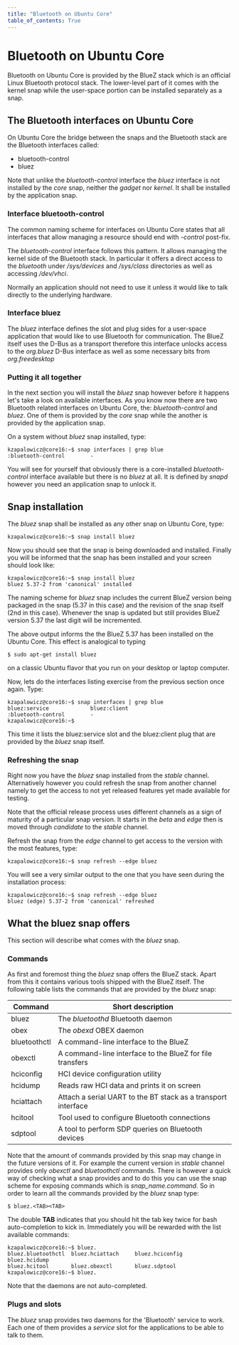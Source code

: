 ```yaml
---
title: "Bluetooth on Ubuntu Core"
table_of_contents: True
---
```


# Bluetooth on Ubuntu Core

Bluetooth on Ubuntu Core is provided by the BlueZ stack which is an official
Linux Bluetooth protocol stack. The lower-level part of it comes with the kernel
snap while the user-space portion can be installed separately as a snap.

## The Bluetooth interfaces on Ubuntu Core

On Ubuntu Core the bridge between the snaps and the Bluetooth stack are the
Bluetooth interfaces called:

 - bluetooth-control
 - bluez

Note that unlike the *bluetooth-control* interface the *bluez* interface is not
installed by the *core* snap, neither the *gadget* nor *kernel*. It shall be
installed by the application snap.

### Interface bluetooth-control

The common naming scheme for interfaces on Ubuntu Core states that all
interfaces that allow managing a resource should end with *-control* post-fix.

The *bluetooth-control* interface follows this pattern. It allows managing the
kernel side of the Bluetooth stack. In particular it offers a direct access to
the *bluetooth* under */sys/devices* and */sys/class* directories as well as
accessing */dev/vhci*.

Normally an application should not need to use it unless it would like to talk
directly to the underlying hardware.

### Interface bluez

The *bluez* interface defines the slot and plug sides for a user-space
application that would like to use Bluetooth for communication. The BlueZ itself
uses the D-Bus as a transport therefore this interface unlocks access to the
*org.bluez* D-Bus interface as well as some necessary bits from
*org.freedesktop*

### Putting it all together

In the next section you will install the *bluez* snap however before it happens
let's take a look on available interfaces. As you know now there are two
Bluetooth related interfaces on Ubuntu Core, the: *bluetooth-control* and
*bluez*. One of them is provided by the *core* snap while the another is
provided by the application snap.

On a system without *bluez* snap installed, type:

```
kzapalowicz@core16:~$ snap interfaces | grep blue
:bluetooth-control        -
```

You will see for yourself that obviously there is a core-installed
*bluetooth-control* interface available but there is no *bluez* at all. It is
defined by *snapd* however you need an application snap to unlock it.

## Snap installation

The *bluez* snap shall be installed as any other snap on Ubuntu Core, type:

```
kzapalowicz@core16:~$ snap install bluez
```

Now you should see that the snap is being downloaded and installed. Finally you
will be informed that the snap has been installed and your screen should look
like:

```
kzapalowicz@core16:~$ snap install bluez
bluez 5.37-2 from 'canonical' installed
```

The naming scheme for *bluez* snap includes the current BlueZ version being
packaged in the snap (5.37 in this case) and the revision of the snap itself
(2nd in this case). Whenever the snap is updated but still provides BlueZ
version 5.37 the last digit will be incremented.

The above output informs the the BlueZ 5.37 has been installed on the Ubuntu
Core. This effect is analogical to typing

```
$ sudo apt-get install bluez
```

on a classic Ubuntu flavor that you run on your desktop or laptop computer.

Now, lets do the interfaces listing exercise from the previous section once
again. Type:


```
kzapalowicz@core16:~$ snap interfaces | grep blue
bluez:service             bluez:client
:bluetooth-control        -
kzapalowicz@core16:~$
```

This time it lists the bluez:service slot and the bluez:client plug that are
provided by the *bluez* snap itself.

### Refreshing the snap

Right now you have the *bluez* snap installed from the *stable* channel.
Alternatively however you could refresh the snap from another channel namely to
get the access to not yet released features yet made available for testing.

Note that the official release process uses different channels as a sign of
maturity of a particular snap version. It starts in the *beta* and *edge* then
is moved through *candidate* to the *stable* channel.

Refresh the snap from the *edge* channel to get access to the version with the
most features, type:


```
kzapalowicz@core16:~$ snap refresh --edge bluez
```

You will see a very similar output to the one that you have seen
during the installation process:


```
kzapalowicz@core16:~$ snap refresh --edge bluez
bluez (edge) 5.37-2 from 'canonical' refreshed
```

## What the bluez snap offers

This section will describe what comes with the *bluez* snap.

### Commands

As first and foremost thing the *bluez* snap offers the BlueZ stack. Apart from
this it contains various tools shipped with the BlueZ itself. The following
table lists the commands that are provided by the *bluez* snap:

| Command      | Short description                                             |
|--------------|---------------------------------------------------------------|
| bluez        | The *bluetoothd* Bluetooth daemon                             |
| obex         | The *obexd* OBEX daemon                                       |
| bluetoothctl | A command-line interface to the BlueZ 			       |	
| obexctl      | A command-line interface to the BlueZ for file transfers      |
| hciconfig    | HCI device configuration utility                              |
| hcidump      | Reads raw HCI data and prints it on screen                    |
| hciattach    | Attach a serial UART to the BT stack as a transport interface |
| hcitool      | Tool used to configure Bluetooth connections                  |
| sdptool      | A tool to perform SDP queries on Bluetooth devices            |

Note that the amount of commands provided by this snap may change in the future
versions of it. For example the current version in *stable* channel provides
only *obexctl* and *bluetoothctl* commands.  There is however a quick way of
checking what a snap provides and to do this you can use the snap scheme for
exposing commands which is *snap_name.command*. So in order to learn all the
commands provided by the *bluez* snap type:


```
$ bluez.<TAB><TAB>
```

The double **TAB** indicates that you should hit the tab key twice for bash
auto-completion to kick in. Immediately you will be rewarded with the list
available commands:

```
kzapalowicz@core16:~$ bluez.
bluez.bluetoothctl  bluez.hciattach     bluez.hciconfig     bluez.hcidump
bluez.hcitool       bluez.obexctl       bluez.sdptool       
kzapalowicz@core16:~$ bluez.
```

Note that the daemons are not auto-completed. 

### Plugs and slots

The *bluez* snap provides two daemons for the 'Bluetooth' service to work. Each
one of them provides a *service* slot for the applications to be able to talk to
them.

